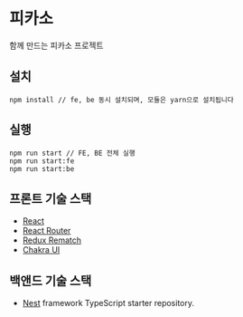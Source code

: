 # 피카소

함께 만드는 피카소 프로젝트

## 설치

```
npm install // fe, be 동시 설치되며, 모듈은 yarn으로 설치됩니다
```

## 실행
```
npm run start // FE, BE 전체 실행
npm run start:fe 
npm run start:be
```


## 프론트 기술 스택

- [React](https://ko.reactjs.org)
- [React Router](https://reactrouter.com/docs/en/v6/getting-started/)
- [Redux Rematch](https://github.com/rematch/rematch)
- [Chakra UI](https://chakra-ui.com/)

## 백앤드 기술 스택

- [Nest](https://github.com/nestjs/nest) framework TypeScript starter repository.
